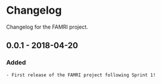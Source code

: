 # Changelog

Changelog for the FAMRI project.

## 0.0.1 - 2018-04-20
### Added
    - First release of the FAMRI project following Sprint 1!
